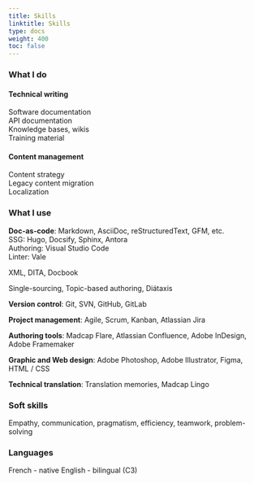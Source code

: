 ```yaml
---
title: Skills
linktitle: Skills
type: docs
weight: 400
toc: false
---
```


### What I do

#### Technical writing  

Software documentation  
API documentation  
Knowledge bases, wikis  
Training material  


#### Content management  

Content strategy  
Legacy content migration  
Localization  


### What I use

**Doc-as-code**: Markdown, AsciiDoc, reStructuredText, GFM, etc.   
SSG: Hugo, Docsify, Sphinx, Antora  
Authoring: Visual Studio Code  
Linter: Vale  

XML, DITA, Docbook  

Single-sourcing, Topic-based authoring, Diátaxis  

**Version control**: Git, SVN, GitHub, GitLab  

**Project management**: Agile, Scrum, Kanban, Atlassian Jira  

**Authoring tools**: Madcap Flare, Atlassian Confluence, Adobe InDesign, Adobe Framemaker  

**Graphic and Web design**: Adobe Photoshop, Adobe Illustrator, Figma, HTML / CSS   

**Technical translation**: Translation memories, Madcap Lingo  


### Soft skills

Empathy, communication, pragmatism, efficiency, teamwork, problem-solving

### Languages
French - native
English - bilingual (C3)